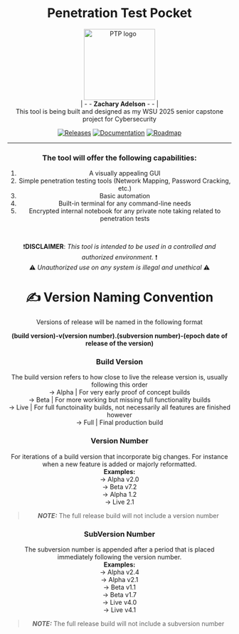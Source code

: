 <div align="center">

# Penetration Test Pocket
<a><picture>
<img alt="PTP logo" src="https://imgs.search.brave.com/QBqab4BAw9-_blfU6G1U0QLIQVCmO11r295rm5hoKX8/rs:fit:860:0:0:0/g:ce/aHR0cHM6Ly9tZWRp/YS5pc3RvY2twaG90/by5jb20vaWQvMjE0/ODM0NTkzMC9waG90/by9vZmZpY2UtZW52/ZWxvcGUtd2l0aC1z/dGljay1ub3RlLXdy/aXR0ZW4tdGVtcG9y/YXJ5LWVtcGxveWVl/cy1yZWZlcnMtdG8t/dGVtcC13b3JrZXIt/b3ItcGVvcGxlLndl/YnA_YT0xJmI9MSZz/PTYxMng2MTImdz0w/Jms9MjAmYz0zMWxt/T2JwRXo5QzdJa0o4/SUlBTWsycmg3NWND/NWFodHNma01OaGJQ/LWVzPQ" width="160px">
</picture></a> <br>
| - - **Zachary Adelson** - - | <br>
This tool is being built and designed as my WSU 2025 senior capstone project for Cybersecurity

[![Releases](https://img.shields.io/badge/Releases-red?style=plastic&logo=abdownloadmanager&logoColor=white)](https://health.clevelandclinic.org/how-to-be-patient)
[![Documentation](https://img.shields.io/badge/Documentation-grey?style=plastic&logo=gitbook&logoColor=white)](https://health.clevelandclinic.org/how-to-be-patient)
[![Roadmap](https://img.shields.io/badge/Roadmap-blue?style=plastic&logo=openstreetmap&logoColor=white)](https://github.com/users/zachA214/projects/3)

</div>

-----
<div align="center">
 
### The tool will offer the following capabilities:
1. A visually appealing GUI
2. Simple penetration testing tools (Network Mapping, Password Cracking, etc.)
3. Basic automation
4. Built-in terminal for any command-line needs
5. Encrypted internal notebook for any private note taking related to penetration tests

<br>

 ❗**DISCLAIMER**: *This tool is intended to be used in a controlled and authorized environment.* ❗ <br> ⚠️ *Unauthorized use on any system is illegal and unethical* ⚠️



# ✍️ Version Naming Convention
Versions of release will be named in the following format

<strong>(build version)-v(version number).(subversion number)-(epoch date of release of the version)</strong>

### Build Version
The build version refers to how close to live the release version is, usually following this order <br>
-> Alpha | For very early proof of concept builds <br>
-> Beta | For more working but missing full functionality builds <br>
-> Live | For full functoinality builds, not necessarily all features are finished however <br>
-> Full | Final production build <br>

### Version Number
For iterations of a build version that incorporate big changes. For instance when a new feature is added or majorly reformatted. <br>
<strong>Examples:</strong> <br>
-> Alpha v2.0 <br>
-> Beta v7.2 <br>
-> Alpha 1.2 <br>
-> Live 2.1 <br>
> **_NOTE:_**  The full release build will not include a version number

### SubVersion Number
The subversion number is appended after a period that is placed immediately following the version number. <br>
<strong>Examples:</strong> <br>
-> Alpha v2.4 <br>
-> Alpha v2.1 <br>
-> Beta v1.1 <br>
-> Beta v1.7 <br>
-> Live v4.0 <br>
-> Live v4.1 <br>
> **_NOTE:_**  The full release build will not include a subversion number


</div>
